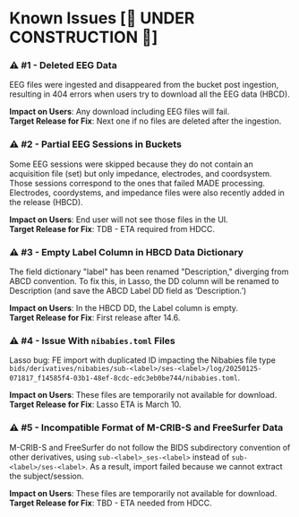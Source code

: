 # Known Issues [🚧 UNDER CONSTRUCTION 🚧]

### ⚠️ #1 - Deleted EEG Data
EEG files were ingested and disappeared from the bucket post ingestion, resulting in 404 errors when users try to download all the EEG data (HBCD).

**Impact on Users**: Any download including EEG files will fail.       
**Target Release for Fix**: Next one if no files are deleted after the ingestion. 

### ⚠️ #2 - Partial EEG Sessions in Buckets
Some EEG sessions were skipped because they do not contain an acquisition file (set) but only impedance, electrodes, and coordsystem. Those sessions correspond to the ones that failed MADE processing. Electrodes, coordystems, and impedance files were also recently added in the release (HBCD).

**Impact on Users**: End user will not see those files in the UI.          
**Target Release for Fix**: TDB - ETA required from HDCC.  

### ⚠️ #3 - Empty Label Column in HBCD Data Dictionary
The field dictionary "label" has been renamed "Description," diverging from ABCD convention. To fix this, in Lasso, the DD column will be renamed to Description (and save the ABCD Label DD field as ‘Description.’) 

**Impact on Users**: In the HBCD DD, the Label column is empty.         
**Target Release for Fix**: First release after 14.6. 

### ⚠️ #4 - Issue With `nibabies.toml` Files
Lasso bug: FE import with duplicated ID impacting the Nibabies file type `bids/derivatives/nibabies/sub-<label>/ses-<label>/log/20250125-071817_f14585f4-03b1-48ef-8cdc-edc3eb0be744/nibabies.toml`.

**Impact on Users**: These files are temporarily not available for download.        
**Target Release for Fix**: Lasso ETA is March 10.

### ⚠️ #5 - Incompatible Format of M-CRIB-S and FreeSurfer Data
M-CRIB-S and FreeSurfer do not follow the BIDS subdirectory convention of other derivatives, using `sub-<label>_ses-<label>` instead of `sub-<label>/ses-<label>`. As a result, import failed because we cannot extract the subject/session.  

**Impact on Users**: These files are temporarily not available for download.       
**Target Release for Fix**: TBD - ETA needed from HDCC.




